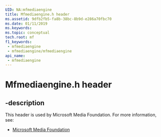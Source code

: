 ```yaml
---
UID: NA:mfmediaengine
title: Mfmediaengine.h header
ms.assetid: 9dfb2fb5-fa8b-38bc-8b9d-e286a70fbc70
ms.date: 01/11/2019
ms.keywords: 
ms.topic: conceptual
tech.root: mf
f1_keywords:
 - mfmediaengine
 - mfmediaengine/mfmediaengine
api_name:
 - mfmediaengine
---
```


# Mfmediaengine.h header


## -description

This header is used by Microsoft Media Foundation. For more information, see:

- [Microsoft Media Foundation](../_mf/index.md)

